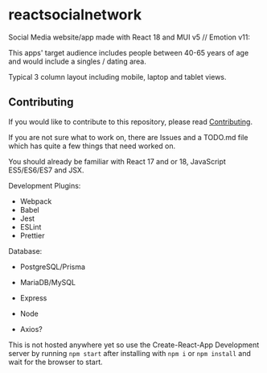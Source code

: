 # reactsocialnetwork

Social Media website/app made with React 18 and MUI v5 // Emotion v11:

This apps' target audience includes people between 40-65 years of age and would include a singles / dating area.

Typical 3 column layout including mobile, laptop and tablet views.

## Contributing

If you would like to contribute to this repository, please read [Contributing](CONTRIBUTING.md).

If you are not sure what to work on, there are Issues and a TODO.md file which has quite a few things that need worked on.

You should already be familiar with React 17 and or 18, JavaScript ES5/ES6/ES7 and JSX.

Development Plugins:

- Webpack
- Babel
- Jest
- ESLint
- Prettier

Database:

- PostgreSQL/Prisma
- MariaDB/MySQL

- Express
- Node
- Axios?

This is not hosted anywhere yet so use the Create-React-App Development server by running `npm start` after installing with `npm i` or `npm install` and wait for the browser to start.
